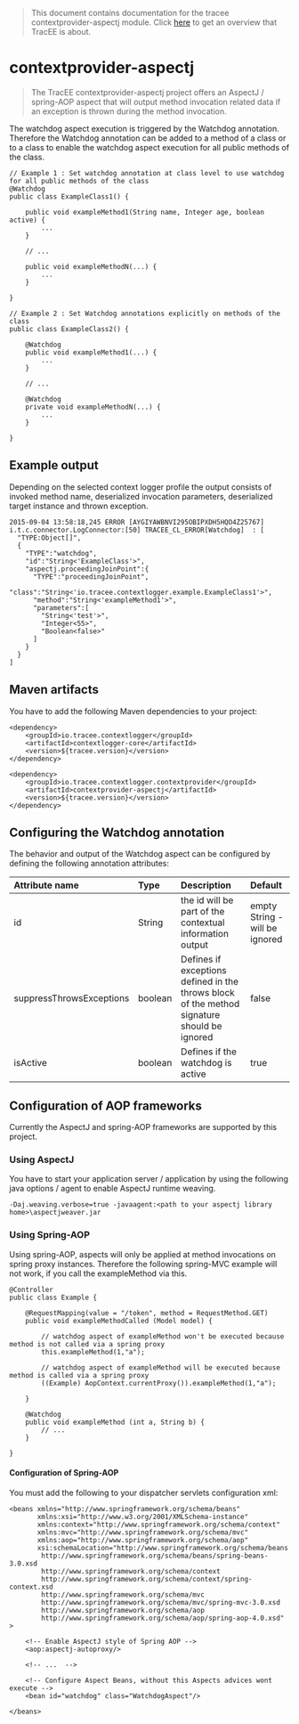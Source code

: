 > This document contains documentation for the tracee contextprovider-aspectj module. Click [here](/README.md) to get an overview that TracEE is about.

# contextprovider-aspectj

> The TracEE contextprovider-aspectj project offers an AspectJ / spring-AOP aspect that will output method invocation related data if an exception is thrown during the method invocation. 

The watchdog aspect execution is triggered by the Watchdog annotation. Therefore the Watchdog annotation can be added to a method of a class or to a class to enable the watchdog aspect execution for all public methods of the class.

    // Example 1 : Set watchdog annotation at class level to use watchdog for all public methods of the class 
    @Watchdog
    public class ExampleClass1() {
    
        public void exampleMethod1(String name, Integer age, boolean active) {
            ...
        }
        
        // ...
        
        public void exampleMethodN(...) {
            ...
        }
    
    }
    
    // Example 2 : Set Watchdog annotations explicitly on methods of the class
    public class ExampleClass2() {
    
        @Watchdog
        public void exampleMethod1(...) {
            ...
        }
        
        // ...
        
        @Watchdog
        private void exampleMethodN(...) {
            ...
        }
    
    }
    
## Example output
Depending on the selected context logger profile the output consists of invoked method name, deserialized invocation parameters, deserialized target instance and thrown exception.

	2015-09-04 13:58:18,245 ERROR [AYGIYAWBNVI295OBIPXDH5HQO4Z25767] i.t.c.connector.LogConnector:[50] TRACEE_CL_ERROR[Watchdog]  : [
	  "TYPE:Object[]",
	  {
		"TYPE":"watchdog",
		"id":"String<'ExampleClass'>",
		"aspectj.proceedingJoinPoint":{
		  "TYPE":"proceedingJoinPoint",
		  "class":"String<'io.tracee.contextlogger.example.ExampleClass1'>",
		  "method":"String<'exampleMethod1'>",
		  "parameters":[
			"String<'test'>",
			"Integer<55>",
			"Boolean<false>"
		  ]
		}
	  }
	]  
     

## Maven artifacts
You have to add the following Maven dependencies to your project:

    
    <dependency>
        <groupId>io.tracee.contextlogger</groupId>
        <artifactId>contextlogger-core</artifactId>
        <version>${tracee.version}</version>
    </dependency>

    <dependency>
        <groupId>io.tracee.contextlogger.contextprovider</groupId>
        <artifactId>contextprovider-aspectj</artifactId>
        <version>${tracee.version}</version>
    </dependency>
    

   
    
## Configuring the Watchdog annotation
The behavior and output of the Watchdog aspect can be configured by defining the following annotation attributes:

| Attribute name | Type | Description | Default |
|:---------------|:-----|:------------|:--------|
| id | String | the id will be part of the contextual information output | empty String - will be ignored |
| suppressThrowsExceptions | boolean | Defines if exceptions defined in the throws block of the method signature should be ignored | false |
| isActive | boolean | Defines if the watchdog is active | true |


## Configuration of AOP frameworks
Currently the AspectJ and spring-AOP frameworks are supported by this project.

### Using AspectJ
You have to start your application server / application by using the following java options / agent to enable AspectJ runtime weaving.

    -Daj.weaving.verbose=true -javaagent:<path to your aspectj library home>\aspectjweaver.jar


### Using Spring-AOP
Using spring-AOP, aspects will only be applied at method invocations on spring proxy instances. Therefore the following spring-MVC example will not work, if you call the exampleMethod via this.

    @Controller
    public class Example {
    
        @RequestMapping(value = "/token", method = RequestMethod.GET)
        public void exampleMethodCalled (Model model) {
        
            // watchdog aspect of exampleMethod won't be executed because method is not called via a spring proxy
            this.exampleMethod(1,"a");
            
            // watchdog aspect of exampleMethod will be executed because method is called via a spring proxy
            ((Example) AopContext.currentProxy()).exampleMethod(1,"a");
        
        }
                
        @Watchdog
        public void exampleMethod (int a, String b) {
            // ...
        }
    
    }

#### Configuration of Spring-AOP

You must add the following to your dispatcher servlets configuration xml:

    <beans xmlns="http://www.springframework.org/schema/beans"
           xmlns:xsi="http://www.w3.org/2001/XMLSchema-instance"
           xmlns:context="http://www.springframework.org/schema/context"
           xmlns:mvc="http://www.springframework.org/schema/mvc"
           xmlns:aop="http://www.springframework.org/schema/aop"
           xsi:schemaLocation="http://www.springframework.org/schema/beans
            http://www.springframework.org/schema/beans/spring-beans-3.0.xsd
            http://www.springframework.org/schema/context
            http://www.springframework.org/schema/context/spring-context.xsd
            http://www.springframework.org/schema/mvc
            http://www.springframework.org/schema/mvc/spring-mvc-3.0.xsd
            http://www.springframework.org/schema/aop
            http://www.springframework.org/schema/aop/spring-aop-4.0.xsd"
    >
    
        <!-- Enable AspectJ style of Spring AOP -->
        <aop:aspectj-autoproxy/>
        
        <!-- ...  -->
    
        <!-- Configure Aspect Beans, without this Aspects advices wont execute -->
        <bean id="watchdog" class="WatchdogAspect"/>
        
    </beans>
